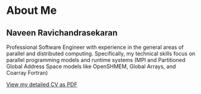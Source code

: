 # About Me
## Naveen Ravichandrasekaran

Professional Software Engineer with experience in the general areas of parallel and distributed computing. Specifically, my technical skills focus on parallel programming models and runtime systems (MPI and Partitioned Global Address Space models like OpenSHMEM, Global Arrays, and Coarray Fortran)

[View my detailed CV as PDF](https://github.com/naveen-rn/naveen-rn.github.io/raw/master/cv/cv.pdf)
